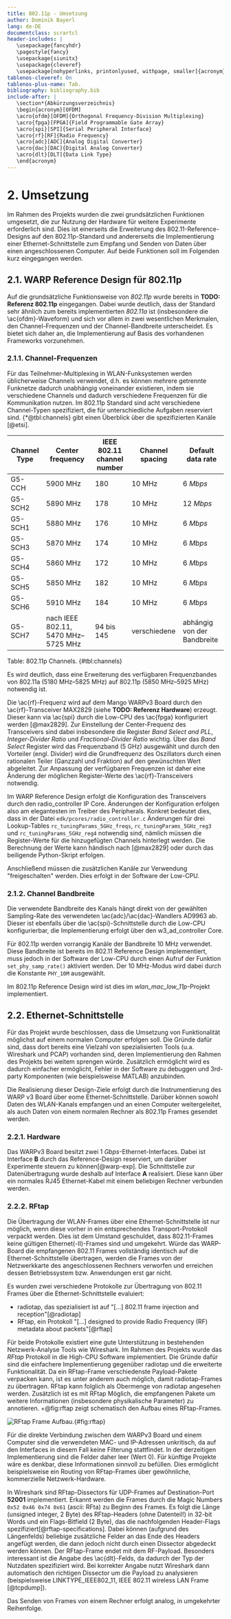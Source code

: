 ```yaml
---
title: 802.11p - Umsetzung
author: Dominik Bayerl
lang: de-DE
documentclass: scrartcl
header-includes: |
   \usepackage{fancyhdr}
   \pagestyle{fancy}
   \usepackage{siunitx}
   \usepackage{cleveref}
   \usepackage[nohyperlinks, printonlyused, withpage, smaller]{acronym}
tablenos-cleveref: On
tablenos-plus-name: Tab.
bibliography: bibliography.bib
include-after: |
   \section*{Abkürzungsverzeichnis}
   \begin{acronym}[OFDM]
   \acro{ofdm}[OFDM]{Orthogonal Frequency-Division Multiplexing}
   \acro{fpga}[FPGA]{Field Programmable Gate Array}
   \acro{spi}[SPI]{Serial Peripheral Interface}
   \acro{rf}[RF]{Radio Frequency}
   \acro{adc}[ADC]{Analog Digital Converter}
   \acro{dac}[DAC]{Digital Analog Converter}
   \acro{dlt}[DLT]{Data Link Type}
   \end{acronym}
---
```


# 2. Umsetzung

Im Rahmen des Projekts wurden die zwei grundsätzlichen Funktionen umgesetzt, die zur Nutzung der Hardware für weitere Experimente erforderlich sind. Dies ist einerseits die Erweiterung des 802.11-Reference-Designs auf den 802.11p-Standard und andererseits die Implementierung einer Ethernet-Schnittstelle zum Empfang und Senden von Daten über einen angeschlossenen Computer. Auf beide Funktionen soll im Folgenden kurz eingegangen werden.

## 2.1. WARP Reference Design für 802.11p

Auf die grundsätzliche Funktionsweise von *802.11p* wurde bereits in **TODO: Referenz 802.11p** eingegangen. Dabei wurde deutlich, dass der Standard sehr ähnlich zum bereits implementierten *802.11a* ist (insbesondere die \ac{ofdm}-Waveform) und sich vor allem in zwei wesentlichen Merkmalen, den Channel-Frequenzen und der Channel-Bandbreite unterscheidet.
Es bietet sich daher an, die Implementierung auf Basis des vorhandenen Frameworks vorzunehmen.

### 2.1.1. Channel-Frequenzen

Für das Teilnehmer-Multiplexing in WLAN-Funksystemen werden üblicherweise Channels verwendet, d.h. es können mehrere getrennte Funknetze dadurch unabhängig voneinander existieren, indem sie verschiedene Channels und dadurch verschiedene Frequenzen für die Kommunikation nutzen.
Im 802.11p Standard sind acht verschiedene Channel-Typen spezifiziert, die für unterschiedliche Aufgaben reserviert sind. {*@tbl:channels} gibt einen Überblick über die spezifizierten Kanäle [@etsi].


| Channel Type | Center frequency                                      | IEEE 802.11 channel number | Channel spacing        | Default data rate               |
|--------------|-------------------------------------------------------|----------------------------|------------------------|---------------------------------|
| G5-CCH       | $\SI{5900}{\mega\hertz}$                              | 180                        | $\SI{10}{\mega\hertz}$ | $\SI{6}{Mbps}$                  |
| G5-SCH2      | $\SI{5890}{\mega\hertz}$                              | 178                        | $\SI{10}{\mega\hertz}$ | $\SI{12}{Mbps}$                 |
| G5-SCH1      | $\SI{5880}{\mega\hertz}$                              | 176                        | $\SI{10}{\mega\hertz}$ | $\SI{6}{Mbps}$                  |
| G5-SCH3      | $\SI{5870}{\mega\hertz}$                              | 174                        | $\SI{10}{\mega\hertz}$ | $\SI{6}{Mbps}$                  |
| G5-SCH4      | $\SI{5860}{\mega\hertz}$                              | 172                        | $\SI{10}{\mega\hertz}$ | $\SI{6}{Mbps}$                  |
| G5-SCH5      | $\SI{5850}{\mega\hertz}$                              | 182                        | $\SI{10}{\mega\hertz}$ | $\SI{6}{Mbps}$                  |
| G5-SCH6      | $\SI{5910}{\mega\hertz}$                              | 184                        | $\SI{10}{\mega\hertz}$ | $\SI{6}{Mbps}$                  |
| G5-SCH7      | nach IEEE 802.11, $\SIrange{5470}{5725}{\mega\hertz}$ | 94 bis 145                 | verschiedene           | abhängig von der Bandbreite     |

Table: 802.11p Channels. {#tbl:channels}

Es wird deutlich, dass eine Erweiterung des verfügbaren Frequenzbandes von 802.11a ($\SIrange{5180}{5825}{\mega\hertz}$) auf 802.11p ($\SIrange{5850}{5925}{\mega\hertz}$) notwendig ist.


Die \ac{rf}-Frequenz wird auf dem Mango WARPv3 Board durch den \ac{rf}-Transceiver MAX2829 (siehe **TODO: Referenz Hardware**) erzeugt.
Dieser kann via \ac{spi} durch die Low-CPU des \ac{fpga} konfiguriert werden [@max2829]. Zur Einstellung der Center-Frequenz des Transceivers sind dabei insbesondere die Register *Band Select and PLL*, *Integer-Divider Ratio* und *Fractional-Divider Ratio* wichtig. Über das *Band Select* Register wird das Frequenzband ($\SI{5}{\giga\hertz}$) ausgewählt und durch den Vorteiler (engl. Divider) wird die Grundfrequenz des Oszillators durch einen rationalen Teiler (Ganzzahl und Fraktion) auf den gewünschten Wert abgeleitet.
Zur Anpassung der verfügbaren Frequenzen ist daher eine Änderung der möglichen Register-Werte des \ac{rf}-Transceivers notwendig.

Im WARP Reference Design erfolgt die Konfiguration des Transceivers durch den radio_controller IP Core. Änderungen der Konfiguration erfolgen also am elegantesten im Treiber des Peripherals.
Konkret bedeutet dies, dass in der Datei `edk/pcores/radio_controller.c` Änderungen für drei Lookup-Tables `rc_tuningParams_5GHz_freqs`, `rc_tuningParams_5GHz_reg3` und `rc_tuningParams_5GHz_reg4` notwendig sind, nämlich müssen die Register-Werte für die hinzugefügten Channels hinterlegt werden.
Die Berechnung der Werte kann händisch nach [@max2829] oder durch das beiligende Python-Skript erfolgen.

Anschließend müssen die zusätzlichen Kanäle zur Verwendung "freigeschalten" werden. Dies erfolgt in der Software der Low-CPU.

### 2.1.2. Channel Bandbreite
Die verwendete Bandbreite des Kanals hängt direkt von der gewählten Sampling-Rate des verwendeten \ac{adc}/\ac{dac}-Wandlers AD9963 ab.
Dieser ist ebenfalls über die \ac{spi}-Schnittstelle durch die Low-CPU konfigurierbar, die Implementierung erfolgt über den w3_ad_controller Core.

Für 802.11p werden vorrangig Kanäle der Bandbreite $\SI{10}{\mega\hertz}$ verwendet. Diese Bandbreite ist bereits im 802.11 Reference Design implementiert, muss jedoch in der Software der Low-CPU durch einen Aufruf der Funktion `set_phy_samp_rate()` aktiviert werden. Der $\SI{10}{\mega\hertz}$-Modus wird dabei durch die Konstante `PHY_10M` ausgewählt.

Im 802.11p Reference Design wird ist dies im *wlan_mac_low_11p*-Projekt implementiert.

## 2.2. Ethernet-Schnittstelle
Für das Projekt wurde beschlossen, dass die Umsetzung von Funktionalität möglichst auf einem normalen Computer erfolgen soll. Die Gründe dafür sind, dass dort bereits eine Vielzahl von spezialisierten Tools (u.a. Wireshark und PCAP) vorhanden sind, deren Implementierung den Rahmen des Projekts bei weitem sprengen würde. Zusätzlich ermöglicht wird es dadurch einfacher ermöglicht, Fehler in der Software zu debuggen und 3rd-party Komponenten (wie beispielsweise MATLAB) anzubinden.

Die Realisierung dieser Design-Ziele erfolgt durch die Instrumentierung des WARP v3 Board über eome Ethernet-Schnittstelle. Darüber können sowohl Daten des WLAN-Kanals empfangen und an einen Computer weitergeleitet, als auch Daten von einem normalen Rechner als 802.11p Frames gesendet werden.

### 2.2.1. Hardware
Das WARPv3 Board besitzt zwei $\SI{1}{Gbps}$-Ethernet-Interfaces. Dabei ist Interface **B** durch das Reference-Design reserviert, um darüber Experimente steuern zu können[@warp-exp]. Die Schnittstelle zur Datenübertragung wurde deshalb auf Interface **A** realisiert. Diese kann über ein normales RJ45 Ethernet-Kabel mit einem beliebigen Rechner verbunden werden.

### 2.2.2. RFtap
Die Übertragung der WLAN-Frames über eine Ethernet-Schnittstelle ist nur möglich, wenn diese vorher in ein entsprechendes Transport-Protokoll verpackt werden. Dies ist dem Umstand geschuldet, dass 802.11-Frames keine gültigen Ethernet(-II)-Frames sind und umgekehrt. Würde das WARP-Board die empfangenen 802.11 Frames vollständig identisch auf die Ethernet-Schnittstelle übertragen, werden die Frames von der Netzwerkkarte des angeschlossenen Rechners verworfen und erreichen dessen Betriebssystem bzw. Anwendungen erst gar nicht.

Es wurden zwei verschiedene Protokolle zur Übertragung von 802.11 Frames über die Ethernet-Schnittstelle evaluiert:
- radiotap, das spezialisiert ist auf "[...] 802.11 frame injection and reception"[@radiotap]
- RFtap, ein Protokoll "[...] designed to provide Radio Frequency (RF) metadata about packets"[@rftap]

Für beide Protokolle existiert eine gute Unterstützung in bestehenden Netzwerk-Analyse Tools wie Wireshark. Im Rahmen des Projekts wurde das *RFtap* Protokoll in die High-CPU Software implementiert. Die Gründe dafür sind die einfachere Implementierung gegenüber radiotap und die erweiterte Funktionalität. Da ein RFtap-Frame verschiedenste Payload-Pakete verpacken kann, ist es unter anderem auch möglich, damit radiotap-Frames zu übertragen.
RFtap kann folglich als Obermenge von radiotap angesehen werden. Zusätzlich ist es mit RFtap Möglich, die empfangenen Pakete um weitere Informationen (insbesondere physikalische Parameter) zu annotieren. +@fig:rftap zeigt schematisch den Aufbau eines RFtap-Frames.

![RFtap Frame Aufbau.](rftap.png){#fig:rftap}

Für die direkte Verbindung zwischen dem WARPv3 Board und einem Computer sind die verwendeten MAC- und IP-Adressen unkritisch, da auf den Interfaces in diesem Fall keine Filterung stattfindet. In der derzeitigen Implementierung sind die Felder daher leer (Wert 0). Für künftige Projekte wäre es denkbar, diese Informationen sinnvoll zu befüllen. Dies ermöglicht beispielsweise ein Routing von RFtap-Frames über gewöhnliche, kommerzielle Netzwerk-Hardware.

In Wireshark sind RFtap-Dissectors für UDP-Frames auf Destination-Port **52001** implementiert. Erkannt werden die Frames durch die Magic Numbers `0x52 0x46 0x74 0x61` (ascii: RFta) zu Beginn des Frames. Es folgt die Länge (unsigned integer, 2 Byte) des RFtap-Headers (ohne Datenteil!) in 32-bit Words und ein Flags-Bitfield (2 Byte), das die nachfolgenden Header-Flags spezifiziert[@rftap-specifications]. Dabei können (aufgrund des Längenfelds) beliebige zusätzliche Felder an das Ende des Headers angefügt werden, die dann jedoch nicht durch einen Dissector abgedeckt werden können. Der RFtap-Frame endet mit dem RF-Payload. Besonders interessant ist die Angabe des \ac{dlt}-Felds, da dadurch der Typ der Nutzdaten spezifiziert wird. Bei korrekter Angabe nutzt Wireshark dann automatisch den richtigen Dissector um die Payload zu analysieren (beispielsweise LINKTYPE_IEEE802_11, IEEE 802.11 wireless LAN Frame [@tcpdump]).

Das Senden von Frames von einem Rechner erfolgt analog, in umgekehrter Reihenfolge.

